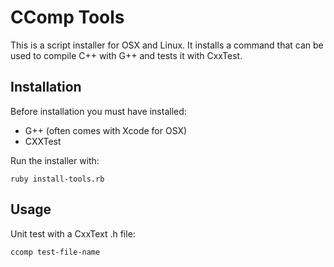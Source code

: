 # CComp Tools

This is a script installer for OSX and Linux. It installs a command that can be used to compile C++ with G++ and tests it with CxxTest.

## Installation

Before installation you must have installed:
- G++ (often comes with Xcode for OSX)
- CXXTest

Run the installer with:
```
ruby install-tools.rb
```

## Usage

Unit test with a CxxText .h file:
```
ccomp test-file-name
```